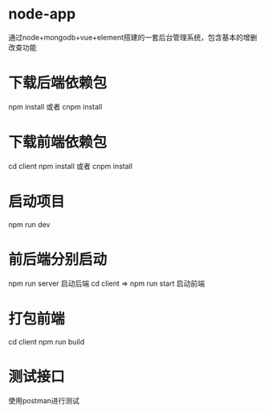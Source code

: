 # node-app
通过node+mongodb+vue+element搭建的一套后台管理系统，包含基本的增删改查功能

# 下载后端依赖包
npm install 或者 cnpm install

# 下载前端依赖包
cd client
npm install 或者 cnpm install

# 启动项目
npm run dev

# 前后端分别启动
npm run server  启动后端
cd client =>  npm run start  启动前端

# 打包前端
cd client
npm run build

# 测试接口
使用postman进行测试
